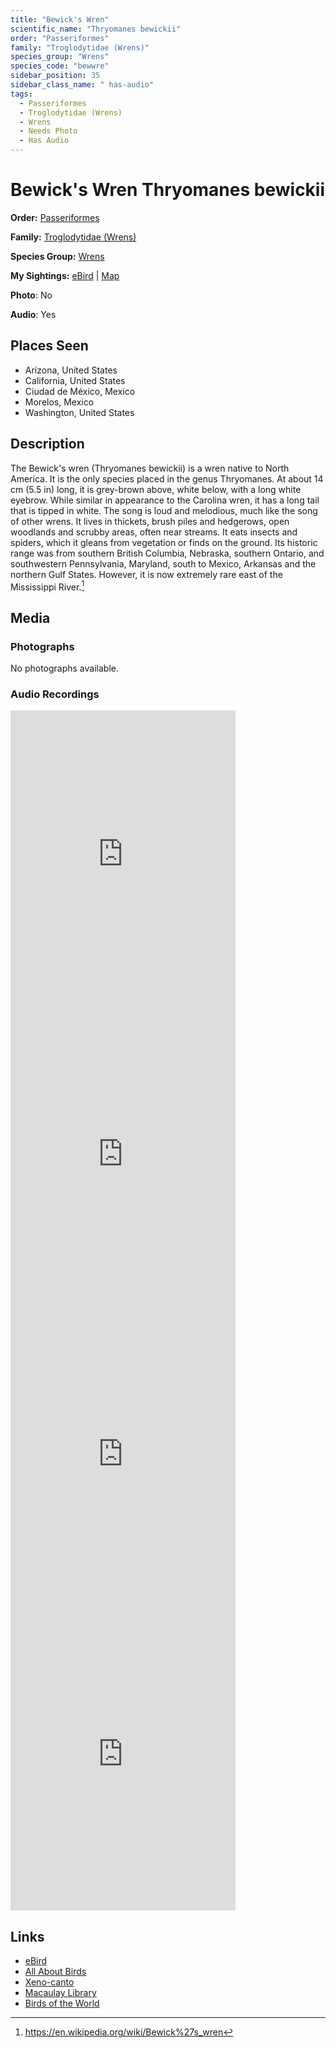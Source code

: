 ```yaml
---
title: "Bewick's Wren"
scientific_name: "Thryomanes bewickii"
order: "Passeriformes"
family: "Troglodytidae (Wrens)"
species_group: "Wrens"
species_code: "bewwre"
sidebar_position: 35
sidebar_class_name: " has-audio"
tags: 
  - Passeriformes
  - Troglodytidae (Wrens)
  - Wrens
  - Needs Photo
  - Has Audio
---
```


# Bewick's Wren <span className='sci_name'>Thryomanes bewickii</span>

**Order:** [Passeriformes](/tags/passeriformes)

**Family:** [Troglodytidae (Wrens)](/tags/troglodytidae-wrens)

**Species Group:** [Wrens](/tags/wrens)

**My Sightings:** [eBird](https://ebird.org/lifelist?r=world&time=life&spp=bewwre) | [Map](/map?species_code=bewwre)

**Photo**: No 

**Audio**: Yes

## Places Seen

* Arizona, United States
* California, United States
* Ciudad de México, Mexico
* Morelos, Mexico
* Washington, United States

## Description
The Bewick's wren (Thryomanes bewickii) is a wren native to North America. It is the only species placed in the genus Thryomanes. At about 14 cm (5.5 in) long, it is grey-brown above, white below, with a long white eyebrow. While similar in appearance to the Carolina wren, it has a long tail that is tipped in white. The song is loud and melodious, much like the song of other wrens. It lives in thickets, brush piles and hedgerows, open woodlands and scrubby areas, often near streams. It eats insects and spiders, which it gleans from vegetation or finds on the ground.
Its historic range was from southern British Columbia, Nebraska, southern Ontario, and southwestern Pennsylvania, Maryland, south to Mexico, Arkansas and the northern Gulf States. However, it is now extremely rare east of the Mississippi River.[^1]

[^1]: https://en.wikipedia.org/wiki/Bewick%27s_wren

## Media
### Photographs
No photographs available.

### Audio Recordings
<iframe src="https://macaulaylibrary.org/asset/626557613/embed" width="360" height="480" frameborder="0" allowfullscreen></iframe>
<iframe src="https://macaulaylibrary.org/asset/626843422/embed" width="360" height="480" frameborder="0" allowfullscreen></iframe>
<iframe src="https://macaulaylibrary.org/asset/626559384/embed" width="360" height="480" frameborder="0" allowfullscreen></iframe>
<iframe src="https://macaulaylibrary.org/asset/626584496/embed" width="360" height="480" frameborder="0" allowfullscreen></iframe>

## Links
* [eBird](https://ebird.org/species/bewwre) 
* [All About Birds](https://www.allaboutbirds.org/guide/bewwre) 
* [Xeno-canto](https://www.xeno-canto.org/species/thryomanes-bewickii) 
* [Macaulay Library](https://search.macaulaylibrary.org/catalog?taxonCode=bewwre&sort=rating_rank_desc)
* [Birds of the World](https://birdsoftheworld.org/bow/species/bewwre)
